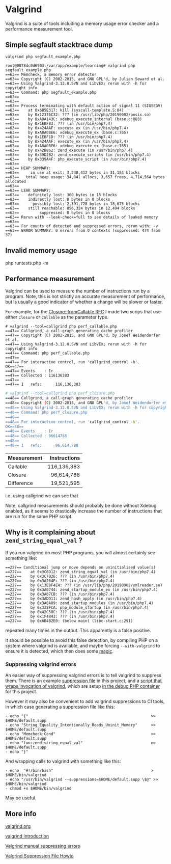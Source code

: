 # Valgrind

Valgrind is a suite of tools including a memory usage error checker and a performance measurement tool.


## Simple segfault stacktrace dump

```
valgrind php segfault_example.php

root@0878dc0d6903:/var/app/example/learning# valgrind php segfault_example.php
==63== Memcheck, a memory error detector
==63== Copyright (C) 2002-2015, and GNU GPL'd, by Julian Seward et al.
==63== Using Valgrind-3.12.0.SVN and LibVEX; rerun with -h for copyright info
==63== Command: php segfault_example.php
==63==
==63==
==63== Process terminating with default action of signal 11 (SIGSEGV)
==63==    at 0x6B5E317: kill (syscall-template.S:84)
==63==    by 0x12376C32: ??? (in /usr/lib/php/20190902/posix.so)
==63==    by 0xA8A143C: xdebug_execute_internal (base.c:883)
==63==    by 0x1EBF83: ??? (in /usr/bin/php7.4)
==63==    by 0x424AAF: execute_ex (in /usr/bin/php7.4)
==63==    by 0xA8A0BE6: xdebug_execute_ex (base.c:765)
==63==    by 0x1EBF1D: ??? (in /usr/bin/php7.4)
==63==    by 0x424AAF: execute_ex (in /usr/bin/php7.4)
==63==    by 0xA8A0BE6: xdebug_execute_ex (base.c:765)
==63==    by 0x42B862: zend_execute (in /usr/bin/php7.4)
==63==    by 0x39D2B2: zend_execute_scripts (in /usr/bin/php7.4)
==63==    by 0x339A4F: php_execute_script (in /usr/bin/php7.4)
==63==
==63== HEAP SUMMARY:
==63==     in use at exit: 3,248,412 bytes in 31,184 blocks
==63==   total heap usage: 34,841 allocs, 3,657 frees, 4,714,564 bytes allocated
==63==
==63== LEAK SUMMARY:
==63==    definitely lost: 360 bytes in 15 blocks
==63==    indirectly lost: 0 bytes in 0 blocks
==63==      possibly lost: 2,391,728 bytes in 18,675 blocks
==63==    still reachable: 856,324 bytes in 12,494 blocks
==63==         suppressed: 0 bytes in 0 blocks
==63== Rerun with --leak-check=full to see details of leaked memory
==63==
==63== For counts of detected and suppressed errors, rerun with: -v
==63== ERROR SUMMARY: 0 errors from 0 contexts (suppressed: 474 from 37)

```

## Invalid memory usage




php runtests.php -m


## Performance measurement

Valgrind can be used to measure the number of instructions run by a program. Note, this is not strictly an accurate measurement of performance, but is usually a good indicator of whether a change will be slower or faster.

For example, for the [Closure::fromCallable RFC](https://wiki.php.net/rfc/closurefromcallable) I made two scrips that use either `Closure` or `callable` as the parameter type.



```
# valgrind --tool=callgrind php perf_callable.php
==47== Callgrind, a call-graph generating cache profiler
==47== Copyright (C) 2002-2015, and GNU GPL'd, by Josef Weidendorfer et al.
==47== Using Valgrind-3.12.0.SVN and LibVEX; rerun with -h for copyright info
==47== Command: php perf_callable.php
==47==
==47== For interactive control, run 'callgrind_control -h'.
OK==47==
==47== Events    : Ir
==47== Collected : 116136383
==47==
==47== I   refs:      116,136,383
```


```bash
# valgrind --tool=callgrind php perf_closure.php
==48== Callgrind, a call-graph generating cache profiler
==48== Copyright (C) 2002-2015, and GNU GPL'd, by Josef Weidendorfer et al.
==48== Using Valgrind-3.12.0.SVN and LibVEX; rerun with -h for copyright info
==48== Command: php perf_closure.php
==48==
==48== For interactive control, run 'callgrind_control -h'.
OK==48==
==48== Events    : Ir
==48== Collected : 96614788
==48==
==48== I   refs:      96,614,788
```

| Measurement | Instructions |
| :---------- | -----------: |
|Callable     |  116,136,383 |
|Closure      |   96,614,788 |
|Difference   |   19,521,595 |

i.e. using callgrind we can see that 


Note, callgrind measurements should probably be done without Xdebug enabled, as it seems to drastically increase the number of instructions that are run for the same PHP script.

## Why is it complaining about `zend_string_equal_val` ?

If you run valgrind on most PHP programs, you will almost certainly see something like:

```
==227== Conditional jump or move depends on uninitialised value(s)
==227==    at 0x3C6D12: zend_string_equal_val (in /usr/bin/php7.4)
==227==    by 0x3C7026: ??? (in /usr/bin/php7.4)
==227==    by 0x3A264F: ??? (in /usr/bin/php7.4)
==227==    by 0x13E9F4E4: ??? (in /usr/lib/php/20190902/xmlreader.so)
==227==    by 0x3A0744: zend_startup_module_ex (in /usr/bin/php7.4)
==227==    by 0x3A07CB: ??? (in /usr/bin/php7.4)
==227==    by 0x3ADD11: zend_hash_apply (in /usr/bin/php7.4)
==227==    by 0x3A0A89: zend_startup_modules (in /usr/bin/php7.4)
==227==    by 0x338FCA: php_module_startup (in /usr/bin/php7.4)
==227==    by 0x42C58C: ??? (in /usr/bin/php7.4)
==227==    by 0x1F4843: ??? (in /usr/bin/php7.4)
==227==    by 0x6B4B2E0: (below main) (libc-start.c:291)
```

repeated many times in the output. This apparently is a false positive.

It should be possible to avoid this false detection, by compiling PHP on a system where valgrind is available, and maybe forcing `--with-valgrind` to ensure it is detected, which then does some [magic](https://github.com/php/php-src/blob/5b01c4863fe9e4bc2702b2bbf66d292d23001a18/Zend/zend_string.c#L365). 


### Suppressing valgrind errors

An easier way of suppressing valgrind errors is to tell valgrind to suppress them. There is an example [suppression file](https://github.com/PHPOpenDocs/PHPOpenDocs/containers/php_fpm_debug/valgrind.supp) in this project, and a [script that wraps invocation of valgrind](https://github.com/PHPOpenDocs/PHPOpenDocs/containers/php_fpm_debug/valgrind.sh), which are setup [in the debug PHP container](https://github.com/PHPOpenDocs/PHPOpenDocs/containers/php_fpm_debug/Dockerfile) for this project.


However it may also be convenient to add valgrind suppressions to CI tools, in which case generating a suppression file like this:

```
- echo "{"                                                      >> $HOME/default.supp
- echo "String_Equality_Intentionally_Reads_Uninit_Memory"      >> $HOME/default.supp
- echo "Memcheck:Cond"                                          >> $HOME/default.supp
- echo "fun:zend_string_equal_val"                              >> $HOME/default.supp
- echo "}"
```

And wrapping calls to valgrind with something like this:

```
- echo  "#!/bin/bash"                                           > $HOME/bin/valgrind
- echo "/usr/bin/valgrind --suppressions=$HOME/default.supp \$@" >> $HOME/bin/valgrind
- chmod +x $HOME/bin/valgrind
```

May be useful.

## More info

[valgrind.org](https://valgrind.org/)

[valgrind Introduction](https://programmersought.com/article/82912146110/)

[Valgrind manual suppressing errors](https://www.valgrind.org/docs/manual/manual-core.html#manual-core.suppress)

[Valgrind Suppression File Howto](https://wiki.wxwidgets.org/Valgrind_Suppression_File_Howto)





